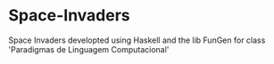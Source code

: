 # Space-Invaders
Space Invaders developted using Haskell and the lib FunGen for class 'Paradigmas de Linguagem Computacional'
